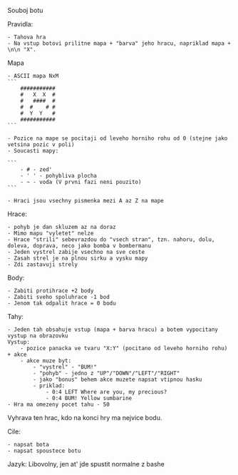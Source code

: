Souboj botu

Pravidla:

    - Tahova hra
    - Na vstup botovi prilitne mapa + "barva" jeho hracu, napriklad mapa + \n\n "X".

Mapa

    - ASCII mapa NxM
    ```
		###########
		#   X  X  #
		#   ####  #
		#  #    # #
		#  Y  Y   #
		###########
    ```

	- Pozice na mape se pocitaji od leveho horniho rohu od 0 (stejne jako vetsina pozic v poli)
	- Soucasti mapy: 

    ```
		- # - zed'
		- ' ' - pohybliva plocha
		- ~ - voda (V prvni fazi neni pouzito)
	```

	- Hraci jsou vsechny pismenka mezi A az Z na mape

Hrace:

	- pohyb je dan skluzem az na doraz
	- Mimo mapu "vyletet" nelze
	- Hrace "strili" sebevrazdou do "vsech stran", tzn. nahoru, dolu, doleva, doprava, neco jako bomba v bombermanu
	- Jeden vystrel zabije vsechno na sve ceste
	- Zasah strel je na plnou sirku a vysku mapy
	- Zdi zastavuji strely

Body:

	- Zabiti protihrace +2 body
	- Zabiti sveho spoluhrace -1 bod
	- Jenom tak odpalit hrace = 0 bodu

Tahy:

	- Jeden tah obsahuje vstup (mapa + barva hracu) a botem vypocitany vystup na obrazovku
	Vystup:
		- pozice panacka ve tvaru "X:Y" (pocitano od leveho horniho rohu) + akce 
		- akce muze byt:
			- "vystrel" - "BUM!"
			- "pohyb" - jedno z "UP"/"DOWN"/"LEFT"/"RIGHT"
			- jako "bonus" behem akce muzete napsat vtipnou hasku
			- priklad:
				- 0:4 LEFT Where are you, my precious?
				- 0:4 BUM! Yellow sumbarine
	- Hra ma omezeny pocet tahu - 50

Vyhrava ten hrac, kdo na konci hry ma nejvice bodu.

Cile:

	- napsat bota
    - napsat spoustece botu

Jazyk: Libovolny, jen at' jde spustit normalne z bashe
